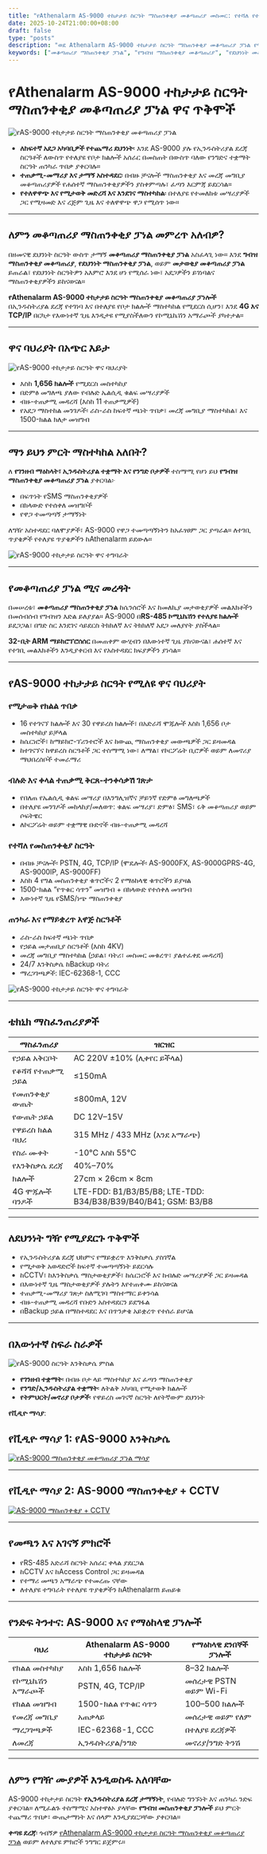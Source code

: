 ```yaml
---
title: "የAthenalarm AS-9000 ተከታታይ ስርዓት ማስጠንቀቂያ መቆጣጠሪያ መስመር: የተሻለ የተሳካ መቆጣጠሪያ ፓነሎችን መረዳት"
date: 2025-10-24T21:00:00+08:00
draft: false
type: "posts"
description: "ወደ Athenalarm AS-9000 ተከታታይ ስርዓት ማስጠንቀቂያ መቆጣጠሪያ ፓነል የሚያደርገው አጠቃላይ መመሪያ፣ ለኢንዱስትሪያል፣ ስራ ንብረትና መኖሪያ ቦታዎች የሚሰራ የደህንነት መስመር። አካላዊ ባህሪያት፣ ጥቅሞችና የግዥ ጥቅሞችን ያውቁ።"
keywords: ["መቆጣጠሪያ ማስጠንቀቂያ ፓነል", "የግብዝ ማስጠንቀቂያ መቆጣጠሪያ", "የደህንነት መቆጣጠሪያ ፓነል", "የግብዝ መስጠንቀቂያ ፓነል"]
---
```


# የAthenalarm AS-9000 ተከታታይ ስርዓት ማስጠንቀቂያ መቆጣጠሪያ ፓነል ዋና ጥቅሞች

![የAS-9000 ተከታታይ ስርዓት ማስጠንቀቂያ መቆጣጠሪያ ፓነል](https://athenalarm.com/wp-content/uploads/2022/02/Athenalarm-alarm-control-panel.jpg)

- **ለከፍተኛ አደጋ አካባቢዎች የተጨማሪ ደህንነት**፡ እንደ AS-9000 ያሉ የኢንዱስትሪያል ደረጃ ስርዓቶች ለውስጥ የተለያዩ የቦታ ክልሎች አሰራር በመስጠት በውስጥ ባለው የንግድና ተቋማት ስርዓት ጠንካራ ጥበቃ ያቀርባሉ።  
- **ተጠቃሚ-መማሪያ እና ታማኝ አስተዳደር**፡ በብዙ ቻናሎች ማስጠንቀቂያ እና መረጃ መግቢያ መቆጣጠሪያዎች የሐሰተኛ ማስጠንቀቂያዎችን ያስቀምጣሉ፣ ፈጣን እርምጃ ይደርሳል።  
- **የተለዋዋጭ እና የሚታወቅ መድረሻ እና እንደገና ማስተካከል**፡ በተለያዩ የተመለከቱ መሣሪያዎች ጋር የሚዛመድ እና ረጅም ጊዜ እና ተለዋዋጭ ዋጋ የሚሰጥ ነው።  

---

## ለምን መቆጣጠሪያ ማስጠንቀቂያ ፓነል መምረጥ አለብዎ?

በዘመናዊ ደህንነት ስርዓት ውስጥ ታማኝ **መቆጣጠሪያ ማስጠንቀቂያ ፓነል** አስፈላጊ ነው። እንደ **ግብዝ ማስጠንቀቂያ መቆጣጠሪያ**, **የደህንነት ማስጠንቀቂያ ፓነል**, ወይም **መታወቂያ መቆጣጠሪያ ፓነል** ይጠራል፣ የደህንነት ስርዓትዎን አእምሮ እንደ ሆነ የሚሰራ ነው፣ አደጋዎችን ይገነባልና ማስጠንቀቂያዎችን ይከናወናል።  

**የAthenalarm AS-9000 ተከታታይ ስርዓት ማስጠንቀቂያ መቆጣጠሪያ ፓነሎች** በኢንዱስትሪያል ደረጃ የተገነባ እና በተለያዩ የቦታ ክልሎች ማስተካከል የሚደርስ ሲሆን፣ እንደ **4G እና TCP/IP** በርካታ የእውነተኛ ጊዜ እንዲታዩ የሚያስችለውን የኮሚኒኬሽን አማራጮች ያካተታል።

---

## ዋና ባህሪያት በአጭር እይታ

![የAS-9000 ተከታታይ ስርዓት ዋና ባህሪያት](https://athenalarm.com/wp-content/uploads/2025/10/Athenalarm-alarm-control-panel-1.jpg)

- እስከ **1,656 ክልሎች** የሚደርስ መስተካከያ  
- በድምፅ መግለጫ ያለው የብሉድ ኤልሲዲ ቁልፍ መሣሪያዎች  
- ብዙ-ተጠቃሚ መዳረሻ (እስከ 11 ተጠቃሚዎች)  
- የአደጋ ማስተከል መንገዶች፡ ራስ-ራስ ከፍተኛ ጫነት ጥበቃ፣ መረጃ መግቢያ ማስተካከል፣ እና 1500-ክልል ክለታ መዝግብ  

---

## ማን ይህን ምርት ማስተካከል አለበት?

ለ **የገንዘብ ማዕከላት፣ ኢንዱስትሪያል ተቋማት እና የንግድ ቦታዎች** ተስማሚ የሆነ ይህ **የግብዝ ማስጠንቀቂያ መቆጣጠሪያ ፓነል** ያቀርባል፦  
- በፍጥነት የSMS ማስጠንቀቂያዎች  
- በክላውድ የተሰቀለ መዝግቦች  
- የዋጋ ተመጣጣኝ ታማኝነት  

ለግዥ አስተዳደር ባለሞያዎች፣ AS-9000 የዋጋ ተመጣጣኝነትን ከአፈፃፀም ጋር ያጣራል። ለተገቢ ጥያቄዎች የተለያዩ ጥያቄዎችን ከAthenalarm ይደውሉ።

![የAS-9000 ተከታታይ ስርዓት ዋና ተግባራት](https://athenalarm.com/wp-content/uploads/2025/10/Athenalarm-alarm-control-panel-2-scaled.jpg)

---

## የመቆጣጠሪያ ፓነል ሚና መረዳት

በመሠረቱ፣ **መቆጣጠሪያ ማስጠንቀቂያ ፓነል** ከሴንሰሮች እና ከመለኪያ መታወቂያዎች መልእክቶችን በመሰብሰብ የግብዝን እድል ይለያያል። AS-9000 በ**RS-485 ኮሚኒኬሽን የተለያዩ ክልሎች** ይደጋጋል፣ በግድ ስር እንደገና ሳይደርስ ትክክለኛ እና ትክክለኛ አደጋ መለያየት ያስችላል።  

**32-ቢት ARM ማይክሮፕሮሰሰር** በመጠቀም ውሂብን በእውነተኛ ጊዜ ያከናውናል፣ ሐሰተኛ እና የተገቢ መልእክቶችን እንዲያቀርብ እና የአስተዳደር ክፍያዎችን ያነሳል።

---

## የAS-9000 ተከታታይ ስርዓት የሚለዩ ዋና ባህሪያት

### የሚታወቅ የክልል ጥበቃ
- 16 የተገናኘ ክልሎች እና 30 የዋይረስ ክልሎች፣ በአድራሻ ሞጁሎች እስከ 1,656 ቦታ መስተካከያ ይቻላል  
- ከሴርነሮች፣ ከማይክሮ-ፕሪንተሮች እና ከውጪ ማስጠንቀቂያ መውጫዎች ጋር ይዛመዳል  
- ከተገናኘና ከዋይረስ ስርዓቶች ጋር ተስማሚ ነው፣ ለማል፣ የኮርፖሬት ቢሮዎች ወይም ለመኖሪያ ማህበረሰቦች ተመራማሪ  

### ብሉድ እና ቀላል ተጠቃሚ ቅርጸ-ተንቀሳቃሽ ገጽታ
- የበለጠ የኤልሲዲ ቁልፍ መሣሪያ በእንግሊዝኛና ቻይንኛ የድምፅ መግለጫዎች  
- በተለያዩ መንገዶች መከላከያ/መለወጥ: ቁልፍ መሣሪያ፣ ድምፅ፣ SMS፣ ሩቅ መቆጣጠሪያ ወይም ሶፍትዌር  
- ለኮርፖሬት ወይም ተቋማዊ ቡድኖች ብዙ-ተጠቃሚ መዳረሻ  

### የተሻለ የመስጠንቀቂያ ስርዓት
- በብዙ ቻናሎች፡ PSTN, 4G, TCP/IP (ሞዴሎች፡ AS-9000FX, AS-9000GPRS-4G, AS-9000IP, AS-9000FF)  
- እስከ 4 የግል መስጠንቀቂያ ቁጥሮችና 2 የማዕከላዊ ቁጥሮችን ይያዛል  
- 1500-ክልል “የጥቁር ሳጥን” መዝግብ + በክላውድ የተሰቀለ መዝግብ  
- እውነተኛ ጊዜ የSMS/ነጭ ማስጠንቀቂያ  

### ጠንካራ እና የማይቋረጥ አዋጅ ስርዓቶች
- ራስ-ራስ ከፍተኛ ጫነት ጥበቃ  
- የኃይል መታጠቢያ ስርዓቶች (እስከ 4KV)  
- መረጃ መግቢያ ማስተካከል (ኃይል፣ ባትሪ፣ መስመር መቁረጥ፣ ያልተፈቀደ መዳረሻ)  
- 24/7 እንቅስቃሴ ከBackup ባትሪ  
- ማረጋገጫዎች: IEC-62368-1, CCC  

![የAS-9000 ተከታታይ ስርዓት ዋና ተግባራት](https://athenalarm.com/wp-content/uploads/2025/10/Athenalarm-alarm-control-panel-3.jpg)

---

## ቴክኒክ ማስፈንጠሪያዎች

| ማስፈንጠሪያ | ዝርዝር |
|---------------|---------|
| የኃይል አቅርቦት | AC 220V ±10% (ሊቀየር ይችላል) |
| የቆሻሻ የተጠቃሚ ኃይል | ≤150mA |
| የመጠንቀቂያ ውጤት | ≤800mA, 12V |
| የውጤት ኃይል | DC 12V–15V |
| የዋይረስ ክልል ባህሪ | 315 MHz / 433 MHz (እንደ አማራጭ) |
| የስራ ሙቀት | -10°C እስከ 55°C |
| የእንቅስቃሴ ደረጃ | 40%–70% |
| ክልሎች | 27cm × 26cm × 8cm |
| 4G ሞጁሎች ባንዶች | LTE-FDD: B1/B3/B5/B8; LTE-TDD: B34/B38/B39/B40/B41; GSM: B3/B8 |

---

## ለደህንነት ግዥ የሚያደርጉ ጥቅሞች

- የኢንዱስትሪያል ደረጃ ህክምና የማይቋረጥ እንቅስቃሴ ያስገኛል  
- የሚታወቅ አወዳድሮች ከፍተኛ ተመጣጣኝነት ይደርሳሉ  
- ከCCTV፣ ከእንቅስቃሴ ማስታወቂያዎች፣ ከሴርነሮች እና ከብሉድ መሣሪያዎች ጋር ይዛመዳል  
- በእውነተኛ ጊዜ ማስታወቂያዎች ያሉትን እየተጠቀሙ ይከናወናል  
- ተጠቃሚ-መማሪያ ገጽታ ስለሚገባ ማስተማር ይቀንሳል  
- ብዙ-ተጠቃሚ መዳረሻ የቡድን አስተዳደርን ይደግፋል  
- በBackup ኃይል በማስተዳደር እና በጥንቃቄ አይቋረጥ የተሰራ ይሆናል  

---

## በእውነተኛ ስፍራ ስራዎች

![የAS-9000 ስርዓት እንቅስቃሴ ምስል](https://athenalarm.com/wp-content/uploads/2023/11/Large-scale-Bus-wire-Network-Alarm-System-Application-Architecture-Diagram.jpg)

- **የገንዘብ ተቋማት**፡ በብዙ ቦታ ላይ ማስተካከያ እና ፈጣን ማስጠንቀቂያ  
- **የንግድ/ኢንዱስትሪያል ተቋማት**፡ ለትልቅ አካባቢ የሚታወቅ ክልሎች  
- **የትምህርት/መኖሪያ ቦታዎች**፡ የዋይረስ መገናኛ ስርዓት ለየትኛውም ደህንነት  

**የቪዲዮ ማሳያ**:

## የቪዲዮ ማሳያ 1: የAS-9000 እንቅስቃሴ
[![የAS-9000 ማስጠንቀቂያ መቆጣጠሪያ ፓነል ማሳያ](https://img.youtube.com/vi/OG99LU33DYs/0.jpg)](https://www.youtube.com/watch?v=OG99LU33DYs)

---

## የቪዲዮ ማሳያ 2: AS-9000 ማስጠንቀቂያ + CCTV
[![AS-9000 ማስጠንቀቂያ + CCTV](https://img.youtube.com/vi/FouMQpGDZNk/0.jpg)](https://www.youtube.com/shorts/FouMQpGDZNk)

---

## የመጫን እና አገናኝ ምክሮች

- የRS-485 አድራሻ ስርዓት አሰራር ቀላል ያደርጋል  
- ከCCTV እና ከAccess Control ጋር ይዛመዳል  
- የተማሪ መጫን አማራጭ የተመረጡ ናቸው  
- ለተለያዩ ተግባራት የተለያዩ ጥያቄዎችን ከAthenalarm ይጠይቁ  

---

## የንድፍ ትንተና: AS-9000 እና የማዕከላዊ ፓነሎች

| ባህሪ | Athenalarm AS-9000 ተከታታይ ስርዓት | የማዕከላዊ ደንበኞች ፓነሎች |
|---------|--------------------------|------------------------|
| የክልል መስተካከያ | እስከ 1,656 ክልሎች | 8–32 ክልሎች |
| የኮሚኒኬሽን አማራጮች | PSTN, 4G, TCP/IP | መሰረታዊ PSTN ወይም Wi-Fi |
| የክልል መዝግብ | 1500-ክልል የጥቁር ሳጥን | 100–500 ክልሎች |
| የመረጃ መግቢያ | አጠቃላይ | መሰረታዊ ወይም የለም |
| ማረጋገጫዎች | IEC-62368-1, CCC | በተለያዩ ደረጃዎች |
| ለመረጃ | ኢንዱስትሪያል/ንግድ | መኖሪያ/ንግድ ትንሽ |

---

## ለምን የግዥ ሙያዎች እንዲወስዱ አለባቸው

AS-9000 ተከታታይ ስርዓት **የኢንዱስትሪያል ደረጃ ታማኝነት**, የብሉድ ግንኙነት እና ጠንካራ ንድፍ ያቀርባል። ለሚፈልጉ ተስማሚና አስተዋፅኦ ያላቸው **የግብዝ መስጠንቀቂያ ፓነሎች** ይህ ምርት ተጨማሪ ጥበቃ፣ ውጤታማነት እና ሰላም እንዲያደርጋቸው ያቀርባል።

**ቀጣዩ ደረጃ**፡ ጎብኝዎ [የAthenalarm AS-9000 ተከታታይ ስርዓት ማስጠንቀቂያ መቆጣጠሪያ ፓነል](https://athenalarm.com/burglar-alarm/intrusion-alarm-panel/alarm-control-panel/) ወይም ለተለያዩ ምክሮች ንግግር ይጀምሩ።
